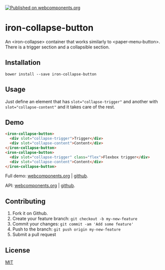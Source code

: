 [![Published on webcomponents.org](https://img.shields.io/badge/webcomponents.org-published-blue.svg)](https://www.webcomponents.org/element/jifalops/iron-collapse-button)

# iron-collapse-button
An &lt;iron-collapse&gt; container that works similarly to &lt;paper-menu-button&gt;. There is a trigger section and a collapsible section.

## Installation

```
bower install --save iron-collapse-button
```

## Usage
Just define an element that has `slot="collapse-trigger"` and another with
`slot="collapse-content"` and it takes care of the rest.

## Demo
<!--
```
<custom-element-demo>
  <template>
    <script src="../webcomponentsjs/webcomponents-lite.js"></script>
    <link rel="import" href="iron-collapse-button.html">
    <next-code-block></next-code-block>   
  </template>
</custom-element-demo>
```
-->

```html
<iron-collapse-button>
  <div slot="collapse-trigger">Trigger</div>
  <div slot="collapse-content">Content</div>
</iron-collapse-button>
<iron-collapse-button>
  <div slot="collapse-trigger" class="flex">Flexbox trigger</div>
  <div slot="collapse-content">Content</div>
</iron-collapse-button>
```

Full demo:
[webcomponents.org](https://www.webcomponents.org/element/jifalops/iron-collapse-button/demo/demo/index.html)
| [github](https://jifalops.github.io/iron-collapse-button/components/iron-collapse-button/demo/).

API: [webcomponents.org](https://www.webcomponents.org/element/jifalops/iron-collapse-button/iron-collapse-button)
| [github](https://jifalops.github.io/iron-collapse-button).

## Contributing

1. Fork it on Github.
2. Create your feature branch: `git checkout -b my-new-feature`
3. Commit your changes: `git commit -am 'Add some feature'`
4. Push to the branch: `git push origin my-new-feature`
5. Submit a pull request

## License

[MIT](https://opensource.org/licenses/MIT)
